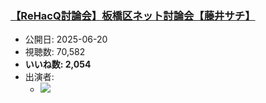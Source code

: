 ### [【ReHacQ討論会】板橋区ネット討論会【藤井サチ】](https://www.youtube.com/watch?v=DmiKtOIqqQU)
-   公開日: 2025-06-20
-   視聴数: 70,582
-   **いいね数: 2,054**
-   出演者: 
    - [![](https://img.youtube.com/vi/DmiKtOIqqQU/hqdefault.jpg)](https://www.youtube.com/watch?v=DmiKtOIqqQU)
